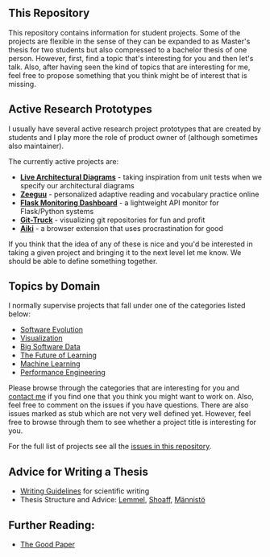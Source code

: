 ## This Repository

This repository contains information for student projects. Some of the projects are flexible in the sense of they can be expanded to as Master's thesis for two students but also compressed to a bachelor thesis of one person. However, first, find a topic that's interesting for you and then let's talk. Also, after having seen the kind of topics that are interesting for me, feel free to propose something that you think might be of interest that is missing. 

## Active Research Prototypes

I usually have several active research project prototypes that are created by students and I play more the role of product owner of (although sometimes also maintainer). 

The currently active projects are: 

- [**Live Architectural Diagrams**](https://github.com/Perlten/Architectural-Lens) - taking inspiration from unit tests when we specify our architectural diagrams
- [**Zeeguu**](projects/zeeguu.md) - personalized adaptive reading and vocabulary practice online
- [**Flask Monitoring Dashboard**](projects/flask-monitoring-dashboard.md) - a lightweight API monitor for Flask/Python systems 
- [**Git-Truck**](projects/git-truck.md) - visualizing git repositories for fun and profit
- [**Aiki**](projects/aiki.md) - a browser extension that uses procrastination for good


If you think that the idea of any of these is nice and you'd be interested in taking a given project and bringing it to the next level let me know. We should be able to define something together.


## Topics by Domain

I normally supervise projects that fall under one of the categories listed below: 

* [Software Evolution](../../issues?q=is%3Aissue+is%3Aopen+label%3A%22software+evolution%22+-label%3A%22stub%22+-label%3A%22draft%22+)
* [Visualization](../../issues?q=is%3Aissue+is%3Aopen+label%3Avisualization+-label%3A%22stub%22+-label%3A%22draft%22+)
* [Big Software Data](https://github.com/mircealungu/student-projects/issues?q=is%3Aissue+is%3Aopen+label%3A%22big+software+data%22+-label%3A%22stub%22+-label%3A%22draft%22+)
* [The Future of Learning](https://github.com/mircealungu/student-projects/issues?q=is%3Aissue+is%3Aopen+label%3A%22personalized+learning%22+-label%3A%22stub%22+-label%3A%22draft%22+)
* [Machine Learning](https://github.com/mircealungu/student-projects/issues?q=is%3Aissue+is%3Aopen+label%3Amachine-learning+-label%3A%22stub%22+-label%3A%22draft%22+)
* [Performance Engineering](https://github.com/mircealungu/student-projects/issues?q=is%3Aissue+is%3Aopen+label%3Aflask-monitoring-dashboard+-label%3A%22stub%22+-label%3A%22draft%22+)

Please browse through the categories that are interesting for you and [contact me](https://mircealungu.github.io/#contact) if you find one that you think you might want to work on. Also, feel free to comment on the issues if you have questions. There are also issues marked as stub which are not very well defined yet. However, feel free to browse through them to see whether a project title is interesting for you.

For the full list of projects see all the [issues in this repository](https://github.com/mircealungu/student-projects/issues?q=is%3Aopen+is%3Aissue). 




## Advice for Writing a Thesis

- [Writing Guidelines](https://github.com/mircealungu/student-projects/blob/master/writing_guidelines/README.md) for scientific writing
- Thesis Structure and Advice: [Lemmel](http://softlang.wikidot.com/info:thesis-structure), [Shoaff](https://cs.fit.edu/~wds/guides/howto/), [Männistö](https://www.cs.helsinki.fi/u/tomimann/Instructions/MastersThesisInstructions.html)

## Further Reading:
- [The Good Paper](https://samfundslitteratur.dk/bog/good-paper)
